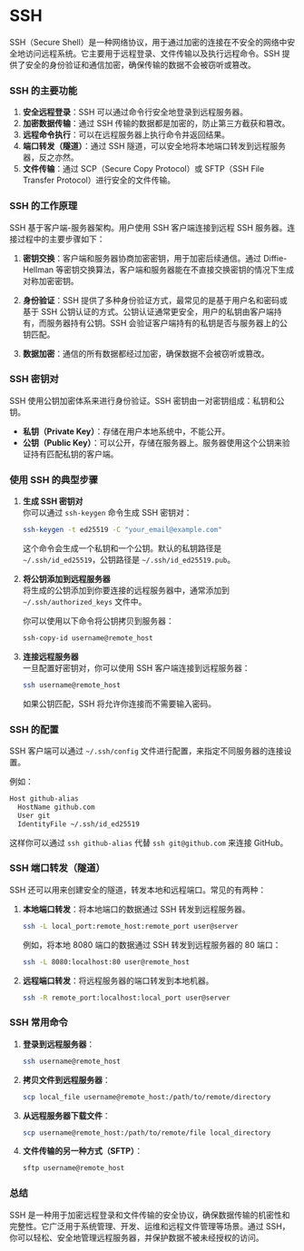 # SSH

SSH（Secure Shell）是一种网络协议，用于通过加密的连接在不安全的网络中安全地访问远程系统。它主要用于远程登录、文件传输以及执行远程命令。SSH 提供了安全的身份验证和通信加密，确保传输的数据不会被窃听或篡改。

### SSH 的主要功能

1. **安全远程登录**：SSH 可以通过命令行安全地登录到远程服务器。
2. **加密数据传输**：通过 SSH 传输的数据都是加密的，防止第三方截获和篡改。
3. **远程命令执行**：可以在远程服务器上执行命令并返回结果。
4. **端口转发（隧道）**：通过 SSH 隧道，可以安全地将本地端口转发到远程服务器，反之亦然。
5. **文件传输**：通过 SCP（Secure Copy Protocol）或 SFTP（SSH File Transfer Protocol）进行安全的文件传输。

### SSH 的工作原理

SSH 基于客户端-服务器架构。用户使用 SSH 客户端连接到远程 SSH 服务器。连接过程中的主要步骤如下：

1. **密钥交换**：客户端和服务器协商加密密钥，用于加密后续通信。通过 Diffie-Hellman 等密钥交换算法，客户端和服务器能在不直接交换密钥的情况下生成对称加密密钥。
  
2. **身份验证**：SSH 提供了多种身份验证方式，最常见的是基于用户名和密码或基于 SSH 公钥认证的方式。公钥认证通常更安全，用户的私钥由客户端持有，而服务器持有公钥。SSH 会验证客户端持有的私钥是否与服务器上的公钥匹配。

3. **数据加密**：通信的所有数据都经过加密，确保数据不会被窃听或篡改。

### SSH 密钥对

SSH 使用公钥加密体系来进行身份验证。SSH 密钥由一对密钥组成：私钥和公钥。

- **私钥（Private Key）**：存储在用户本地系统中，不能公开。
- **公钥（Public Key）**：可以公开，存储在服务器上。服务器使用这个公钥来验证持有匹配私钥的客户端。

### 使用 SSH 的典型步骤

1. **生成 SSH 密钥对**  
   你可以通过 `ssh-keygen` 命令生成 SSH 密钥对：

   ```bash
   ssh-keygen -t ed25519 -C "your_email@example.com"
   ```

   这个命令会生成一个私钥和一个公钥。默认的私钥路径是 `~/.ssh/id_ed25519`，公钥路径是 `~/.ssh/id_ed25519.pub`。

2. **将公钥添加到远程服务器**  
   将生成的公钥添加到你要连接的远程服务器中，通常添加到 `~/.ssh/authorized_keys` 文件中。

   你可以使用以下命令将公钥拷贝到服务器：

   ```bash
   ssh-copy-id username@remote_host
   ```

3. **连接远程服务器**  
   一旦配置好密钥对，你可以使用 SSH 客户端连接到远程服务器：

   ```bash
   ssh username@remote_host
   ```

   如果公钥匹配，SSH 将允许你连接而不需要输入密码。

### SSH 的配置

SSH 客户端可以通过 `~/.ssh/config` 文件进行配置，来指定不同服务器的连接设置。

例如：

```bash
Host github-alias
  HostName github.com
  User git
  IdentityFile ~/.ssh/id_ed25519
```

这样你可以通过 `ssh github-alias` 代替 `ssh git@github.com` 来连接 GitHub。

### SSH 端口转发（隧道）

SSH 还可以用来创建安全的隧道，转发本地和远程端口。常见的有两种：

1. **本地端口转发**：将本地端口的数据通过 SSH 转发到远程服务器。

   ```bash
   ssh -L local_port:remote_host:remote_port user@server
   ```

   例如，将本地 8080 端口的数据通过 SSH 转发到远程服务器的 80 端口：

   ```bash
   ssh -L 8080:localhost:80 user@remote_host
   ```

2. **远程端口转发**：将远程服务器的端口转发到本地机器。

   ```bash
   ssh -R remote_port:localhost:local_port user@server
   ```

### SSH 常用命令

1. **登录到远程服务器**：

   ```bash
   ssh username@remote_host
   ```

2. **拷贝文件到远程服务器**：

   ```bash
   scp local_file username@remote_host:/path/to/remote/directory
   ```

3. **从远程服务器下载文件**：

   ```bash
   scp username@remote_host:/path/to/remote/file local_directory
   ```

4. **文件传输的另一种方式（SFTP）**：

   ```bash
   sftp username@remote_host
   ```

### 总结

SSH 是一种用于加密远程登录和文件传输的安全协议，确保数据传输的机密性和完整性。它广泛用于系统管理、开发、运维和远程文件管理等场景。通过 SSH，你可以轻松、安全地管理远程服务器，并保护数据不被未经授权的访问。